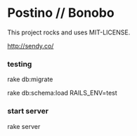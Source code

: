 # Postino // Bonobo

This project rocks and uses MIT-LICENSE.

http://sendy.co/

### testing

rake db:migrate

rake db:schema:load RAILS_ENV=test

### start server

rake server
